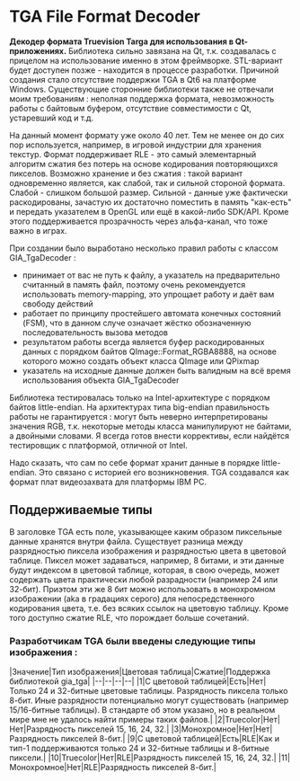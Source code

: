 # TGA File Format Decoder
**Декодер формата Truevision Targa для использования в Qt-приложениях.**
Библиотека сильно завязана на Qt, т.к. создавалась с прицелом на использование именно в этом фреймворке. STL-вариант будет доступен позже - находится в процессе разработки.
Причиной создания стало отсутствие поддержки TGA в Qt6 на платформе Windows.
Существующие сторонние библиотеки также не отвечали моим требованиям : неполная поддержка формата, невозможность работы с байтовым буфером, отсутствие совместимости с Qt, устаревший код и т.д.

На данный момент формату уже около 40 лет. Тем не менее он до сих пор используется, например, в игровой индустрии для хранения текстур.
Формат поддерживает RLE - это самый элементарный алгоритм сжатия без потерь на основе кодирования повторяющихся пикселов.
Возможно хранение и без сжатия : такой вариант одновременно является, как слабой, так и сильной стороной формата.
Слабой - слишком большой размер. Сильной - данные уже фактически раскодированы, зачастую их достаточно поместить в память "как-есть" и
передать указателем в OpenGL или ещё в какой-либо SDK/API. Кроме этого поддерживается прозрачность через альфа-канал, что тоже важно в играх.

При создании было выработано несколько правил работы с классом GIA_TgaDecoder :
- принимает от вас не путь к файлу, а указатель на предварительно считанный в память файл, поэтому очень рекомендуется использовать memory-mapping, это упрощает работу и даёт вам свободу действий
- работает по принципу простейшего автомата конечных состояний (FSM), что в данном случе означает жёстко обозначенную последовательность вызова методов
- результатом работы всегда является буфер раскодированных данных с порядком байтов QImage::Format_RGBA8888, на основе которого можно создать объект класса QImage или QPixmap
- указатель на исходные данные должен быть валидным на всё время использования объекта GIA_TgaDecoder

Библиотека тестировалась только на Intel-архитектуре с порядком байтов little-endian. На архитектурах типа big-endian правильность работы не гарантируется : могут быть неверно интерпретированы
значения RGB, т.к. некоторые методы класса манипулируют не байтами, а двойными словами. Я всегда готов внести коррективы, если найдётся тестировщик с платформой, отличной от Intel.

Надо сказать, что сам по себе формат хранит данные в порядке little-endian. Это связано с историей его возникновения. TGA создавался как формат плат видеозахвата для платформы IBM PC.

## Поддерживаемые типы
В заголовке TGA есть поле, указывающее каким образом пиксельные данные хранятся внутри файла.
Существует разница между разрядностью пиксела изображения и разрядностью цвета в цветовой таблице.
Пиксел может задаваться, например, 8 битами, и эти данные будут индексом в цветовой таблице, которая, в свою очередь, может содержать цвета практически любой разрадности (например 24 или 32-бит).
Приэтом эти же 8 бит можно использовать в монохромном изображении (aka в градациях серого) для непосредственного кодирования цвета, т.е. без всяких ссылок на цветовую таблицу.
Кроме того доступно сжатие RLE, что порождает больше сочетаний.

### Разработчикам TGA были введены следующие типы изображения :

|Значение|Тип изображения|Цветовая таблица|Сжатие|Поддержка библиотекой gia_tga|
|--|--|--|--|
|1|С цветовой таблицей|Есть|Нет|Только 24 и 32-битные цветовые таблицы. Разрядность пиксела только 8-бит. Иные разрядности потенциально могут существовать (например 15/16-битные таблицы). В стандарте об этом указано, но в реальном мире мне не удалось найти примеры таких файлов.|
|2|Truecolor|Нет|Нет|Разрядность пикселей 15, 16, 24, 32.|
|3|Монохромное|Нет|Нет|Разрядность пикселей 8-бит.|
|9|С цветовой таблицей|Есть|RLE|Как и тип-1 поддерживаются только 24 и 32-битные таблицы и 8-битные пиксели.|
|10|Truecolor|Нет|RLE|Разрядность пикселей 15, 16, 24, 32.|
|11|Монохромное|Нет|RLE|Разрядность пикселей 8-бит.|















